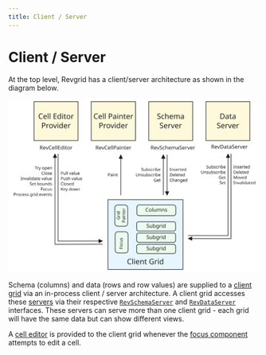 ```yaml
---
title: Client / Server
---
```


# Client / Server

At the top level, Revgrid has a client/server architecture as shown in the diagram below.

![Revgrid top level block](revgrid-client-server-architecture.excalidraw.svg)

Schema (columns) and data (rows and row values) are supplied to a [client grid](../../client/grid/index.md) via an in-process client / server architecture.  A client grid accesses these [servers](../../servers/index.md) via their respective [`RevSchemaServer`](/revgrid/common/RevSchemaServer-1/) and [`RevDataServer`](/revgrid/common/RevDataServer-1/) interfaces.  These servers can serve more than one client grid - each grid will have the same data but can show different views.

<!-- A [cell painter](../../cell-painter/index.md) is obtained by a [grid painter](../../client/components/renderer/grid-painters/index.md) from the relevant [subgrid](../../client/components/subgrids/index.md) whenever the grid painter needs to paint a cell. The subgrid itself will obtain the painter via an eventer supplied in the [grid definition](../../client/grid/definition/index.md) when the grid is constructed.  Note that cell painters are shared and do not keep any state themselves. -->

A [cell editor](../../cell-editor/index.md) is provided to the client grid whenever the [focus component](../../client/components/focus/index.md) attempts to edit a cell.
